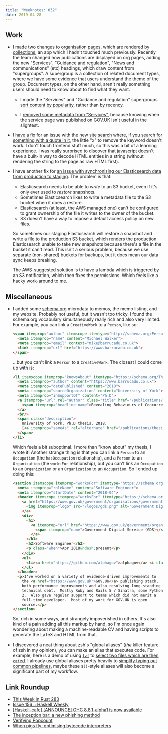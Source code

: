 ```yaml
---
title: "Weeknotes: 032"
date: 2019-04-28
---
```


## Work

- I made two changes to [organisation pages][], which are rendered by
  [collections][], an app which I hadn't touched much previously.
  Recently the team changed how publications are displayed on org
  pages, adding the new "Services", "Guidance and regulation", "News
  and communications" (etc) headings, which draw content from
  "supergroups".  A supergroup is a collection of related document
  types, where we have some evidence that users understand the theme
  of the group.  Document types, on the other hand, aren't really
  something users should need to know about to find what they want.

  - I made the "Services" and "Guidance and regulation" supergroups
    [sort content by popularity][], rather than by recency.

  - I [removed some metadata from "Services"][], because knowing when
    the service page was published on GOV.UK isn't useful in the
    slightest.

- I [have a fix][] for an issue with the [new site search][] where, if
  you [search for something with a quote in it][], the little "x" to
  remove the keyword doesn't work.  I don't touch frontend stuff much,
  so this was a bit of a learning experience.  I was really surprised
  to discover that javascript doesn't have a built-in way to decode
  HTML entities in a string (without rendering the string to the page
  as raw HTML first).

- I have another fix for [an issue with synchronising our
  Elasticsearch data from production to staging][].  The problem is
  that:

  - Elasticsearch needs to be able to *write* to an S3 bucket, even if
    it's only ever used to *restore* snapshots.
  - Sometimes Elasticsearch likes to write a metadata file to the S3
    bucket when it does a restore.
  - Elasticsearch (at least, the AWS managed one) can't be configured
    to grant ownership of the file it writes to the owner of the
    bucket.
  - S3 doesn't have a way to impose a default access policy on new
    files.

  So sometimes our staging Elasticsearch will restore a snapshot and
  write a file to the production S3 bucket, which renders the
  production Elasticsearch unable to take new snapshots because
  there's a file in the bucket it can't read.  This isn't a serious
  problem, because we use separate (non-shared) buckets for backups,
  but it does mean our data sync keeps breaking.

  The AWS-suggested solution is to have a lambda which is triggered by
  an S3 notification, which then fixes the permissions.  Which feels
  like a hacky work-around to me.

[organisation pages]: https://www.gov.uk/government/organisations/hm-revenue-customs
[collections]: https://github.com/alphagov/collections
[supergroup finders]: https://www.gov.uk/search/services?organisations%5B%5D=hm-revenue-customs&parent=hm-revenue-customs
[sort content by popularity]: https://github.com/alphagov/collections/pull/1095
[removed some metadata from "Services"]: https://github.com/alphagov/collections/pull/1096
[new site search]: https://www.gov.uk/search/all
[search for something with a quote in it]: https://www.gov.uk/search/all?parent=&keywords=%22brexit%22&level_one_taxon=&manual=&public_timestamp%5Bfrom%5D=&public_timestamp%5Bto%5D=&order=relevance
[have a fix]: https://github.com/alphagov/finder-frontend/pull/1067
[an issue with synchronising our Elasticsearch data from production to staging]: https://github.com/alphagov/govuk-aws/pull/902

## Miscellaneous

- I added some [schema.org][] microdata to memos, the memo listing,
  and my website.  Probably not useful, but it wasn't too tricky.  I
  found the schema.org vocabulary simultaneously really rich and also
  very limited.  For example, you can link a `CreativeWork` to a
  `Person`, like so:

  ```html
  <span itemprop="author" itemscope itemtype="http://schema.org/Person" style="display: none">
    <meta itemprop="name" content="Michael Walker">
    <meta itemprop="email" context="mike@barrucadu.co.uk">
    <link itemprop="url" href="https://www.barrucadu.co.uk">
  </span>
  ```

  ...but you can't link a `Person` to a `CreativeWork`.  The closest I
  could come up with is:

  ```html
  <li itemscope itemprop="knowsAbout" itemtype="https://schema.org/Thesis">
    <meta itemprop="author" content="https://www.barrucadu.co.uk">
    <meta itemprop="datePublished" content="2018">
    <meta itemprop="sourceOrganization" content="University of York">
    <meta itemprop="inSupportOf" content="Ph.D">
    <a itemprop="url" rel="author" class="title" href="/publications/thesis.pdf">
      <span itemprop="headline name">Revealing Behaviours of Concurrent Functional Programs by Systematic Testing</span>
    </a>
    <br/>
    <span class="description">
      University of York. Ph.D thesis. 2018.
      [<a itemprop="sameAs" rel="alternate" href="/publications/thesis.bib">bib</a>]
    </span>
  </li>
  ```

  Which feels a bit suboptimal.  I more than "know about" my thesis, I
  wrote it!  Another strange thing is that you can link a `Person` to
  an `Occupation` (the `hasOccupation` relationship), and a `Person`
  to an `Organization` (the `worksFor` relationship), but you can't
  link an `Occupation` to an `Organization` or an `Organization` to an
  `Occupation`.  So I ended up doing this:

  ```html
  <section itemscope itemprop="worksFor" itemtype="https://schema.org/EmployeeRole" class="experience">
    <meta itemprop="roleName" content="Software Engineer">
    <meta itemprop="startDate" content="2018-04">
    <header itemscope itemprop="worksFor" itemtype="https://schema.org/Organization">
      <a href="https://www.gov.uk/government/organisations/government-digital-service">
        <img itemprop="logo" src="/logos/gds.png" alt="Government Digital Service (GDS)">
      </a>
      <div>
        <h1>
          <a itemprop="url" href="https://www.gov.uk/government/organisations/government-digital-service">
            <span itemprop="name">Government Digital Service (GDS)</span>
          </a>
        </h1>
        <h2>Software Engineer</h2>
        <p class="when">Apr 2018&ndash;present</p>
      </div>
      <ul>
        <li><a href="https://github.com/alphagov">alphagov</a> <i class="fa fa-github"></i>
      </ul>
    </header>
    <p>I've worked on a variety of evidence-driven improvements to
      the <a href="https://www.gov.uk">GOV.UK</a> publishing stack,
      both performance improvements and also resolving long-standing
      technical debt.  Mostly Ruby and Rails 5 / Sinatra, some Python
      2.  Also gave regular support to teams which did not merit a
      full-time developer.  Most of my work for GOV.UK is open
      source.</p>
  </section>
  ```

  So, rich in some ways, and strangely impoverished in others.  It's
  also kind of a pain adding all this markup by hand, so I'm once
  again wondering about making a machine-readable CV and having
  scripts to generate the LaTeX and HTML from that.

- I discovered a neat thing about zsh's "global aliases" (*the* killer
  feature of zsh in my opinion), you can make an alias that executes
  code.  For example, here is a demo of using [`fzf`][] to [select two
  files which are then `cat`ed][].  I already use global aliases
  pretty heavily to [simplify typing out common pipelines][], maybe
  these `$()`-style aliases will also become a significant part of my
  workflow.

[schema.org]: https://schema.org/
[`fzf`]: https://github.com/junegunn/fzf
[select two files which are then `cat`ed]: https://asciinema.org/a/243030
[simplify typing out common pipelines]: https://github.com/barrucadu/dotfiles/blob/c004c3c3b93222be64e7c559d06aab5d48267a35/zsh/.zsh/11-aliases#L15-L24

## Link Roundup

- [This Week in Rust 283](https://this-week-in-rust.org/blog/2019/04/23/this-week-in-rust-283/)
- [Issue 156 :: Haskell Weekly](https://haskellweekly.news/issues/156.html)
- [[Haskell-cafe] [ANNOUNCE] GHC 8.8.1-alpha1 is now available](https://mail.haskell.org/pipermail/haskell-cafe/2019-April/131029.html)
- [The inception bar: a new phishing method](https://jameshfisher.com/2019/04/27/the-inception-bar-a-new-phishing-method/)
- [Verifying Popcount](https://blog.regehr.org/archives/1667)
- [When pigs fly: optimising bytecode interpreters](https://badootech.badoo.com/when-pigs-fly-optimising-bytecode-interpreters-f64fb6bfa20f)

